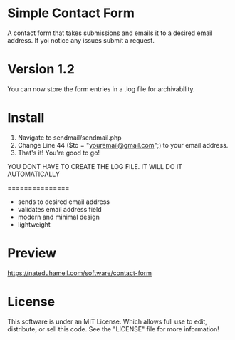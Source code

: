 Simple Contact Form
====================================

A contact form that takes submissions and emails it to a desired email address. If yoi notice any issues submit a request. 

Version 1.2
============

You can now store the form entries in a .log file for archivability. 

Install
========
1) Navigate to sendmail/sendmail.php
2) Change Line 44 ($to = "youremail@gmail.com";)
to your email address.
3) That's it! You're good to go!

YOU DONT HAVE TO CREATE THE LOG FILE. IT WILL DO IT AUTOMATICALLY

===============
* sends to desired email address
* validates email address field
* modern and minimal design
* lightweight

Preview
========
https://nateduhamell.com/software/contact-form

License
==========
This software is under an MIT License. Which allows full use to edit, distribute, or sell this code.
See the "LICENSE" file for more information!

